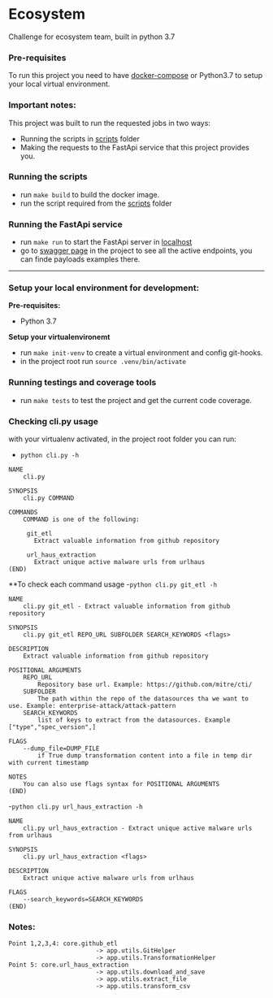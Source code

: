 # Ecosystem
Challenge for ecosystem team, built in python 3.7

### Pre-requisites
To run this project you need to have [docker-compose](https://docs.docker.com/compose/install/) or Python3.7 to setup your local virtual environment.

### Important notes:
This project was built to run the requested jobs in two ways:
- Running the scripts in [scripts](https://github.com/lucasgnavarro/ecosystem-challenge/tree/master/scripts) folder 
- Making the requests to the FastApi service that this project provides you.

### Running the scripts
- run `make build` to build the docker image.
- run the script required from the [scripts](https://github.com/lucasgnavarro/ecosystem-challenge/tree/master/scripts) folder 

### Running the FastApi service
- run `make run` to start the FastApi server in [localhost](http://localhost:8000)
- go to [swagger page](http://localhost:8000/docs) in the project to see all the active endpoints, you can finde payloads examples there.

----
### Setup your local environment for development:
**Pre-requisites:**
- Python 3.7

**Setup your virtualenvironemt**
- run `make init-venv` to create a virtual environment and config git-hooks.
- in the project root run `source .venv/bin/activate`

### Running testings and coverage tools
- run `make tests` to test the project and get the current code coverage.

### Checking cli.py usage
with your virtualenv activated, in the project root folder you can run:
- `python cli.py -h` 
```
NAME
    cli.py

SYNOPSIS
    cli.py COMMAND

COMMANDS
    COMMAND is one of the following:

     git_etl
       Extract valuable information from github repository

     url_haus_extraction
       Extract unique active malware urls from urlhaus
(END)

```
**To check each command usage
-`python cli.py git_etl -h` 
```
NAME
    cli.py git_etl - Extract valuable information from github repository

SYNOPSIS
    cli.py git_etl REPO_URL SUBFOLDER SEARCH_KEYWORDS <flags>

DESCRIPTION
    Extract valuable information from github repository

POSITIONAL ARGUMENTS
    REPO_URL
        Repository base url. Example: https://github.com/mitre/cti/
    SUBFOLDER
        The path within the repo of the datasources tha we want to use. Example: enterprise-attack/attack-pattern
    SEARCH_KEYWORDS
        list of keys to extract from the datasources. Example ["type","spec_version",]

FLAGS
    --dump_file=DUMP_FILE
        if True dump transformation content into a file in temp dir with current timestamp

NOTES
    You can also use flags syntax for POSITIONAL ARGUMENTS
(END)

```

-`python cli.py url_haus_extraction -h`
```
NAME
    cli.py url_haus_extraction - Extract unique active malware urls from urlhaus

SYNOPSIS
    cli.py url_haus_extraction <flags>

DESCRIPTION
    Extract unique active malware urls from urlhaus

FLAGS
    --search_keywords=SEARCH_KEYWORDS
(END)

```

### Notes:
```
Point 1,2,3,4: core.github_etl 
                        -> app.utils.GitHelper
                        -> app.utils.TransformationHelper 
Point 5: core.url_haus_extraction
                        -> app.utils.download_and_save
                        -> app.utils.extract_file
                        -> app.utils.transform_csv
```

